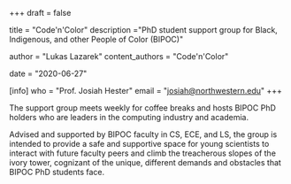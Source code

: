 +++
draft = false

title = "Code'n'Color"
description ="PhD student support group for Black, Indigenous, and other People of Color (BIPOC)"

author = "Lukas Lazarek"
content_authors = "Code'n'Color"

date = "2020-06-27"

[info]
who = "Prof. Josiah Hester"
email = "josiah@northwestern.edu"
+++

The support group meets weekly for coffee breaks and hosts BIPOC PhD holders who are leaders in the computing industry and academia.

Advised and supported by BIPOC faculty in CS, ECE, and LS, the group is intended to provide a safe and supportive space for young scientists to interact with future faculty peers and climb the treacherous slopes of the ivory tower, cognizant of the unique, different demands and obstacles that BIPOC PhD students face.
